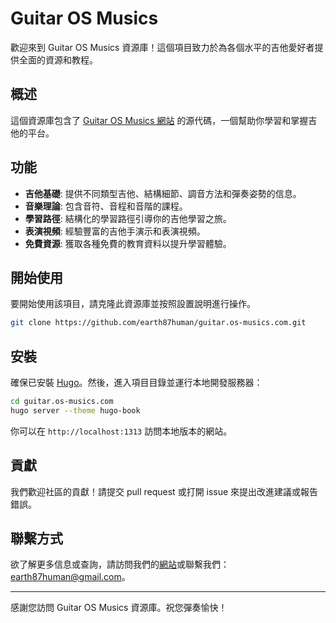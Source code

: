 
# Guitar OS Musics

歡迎來到 Guitar OS Musics 資源庫！這個項目致力於為各個水平的吉他愛好者提供全面的資源和教程。

## 概述

這個資源庫包含了 [Guitar OS Musics 網站](https://guitar.os-musics.com) 的源代碼，一個幫助你學習和掌握吉他的平台。

## 功能

- **吉他基礎**: 提供不同類型吉他、結構細節、調音方法和彈奏姿勢的信息。
- **音樂理論**: 包含音符、音程和音階的課程。
- **學習路徑**: 結構化的學習路徑引導你的吉他學習之旅。
- **表演視頻**: 經驗豐富的吉他手演示和表演視頻。
- **免費資源**: 獲取各種免費的教育資料以提升學習體驗。

## 開始使用

要開始使用該項目，請克隆此資源庫並按照設置說明進行操作。

```bash
git clone https://github.com/earth87human/guitar.os-musics.com.git
```

## 安裝

確保已安裝 [Hugo](https://gohugo.io/getting-started/installing/)。然後，進入項目目錄並運行本地開發服務器：

```bash
cd guitar.os-musics.com
hugo server --theme hugo-book
```

你可以在 `http://localhost:1313` 訪問本地版本的網站。

## 貢獻

我們歡迎社區的貢獻！請提交 pull request 或打開 issue 來提出改進建議或報告錯誤。

## 聯繫方式

欲了解更多信息或查詢，請訪問我們的[網站](https://guitar.os-musics.com)或聯繫我們：[earth87human@gmail.com](mailto:earth87human@gmail.com)。

---

感謝您訪問 Guitar OS Musics 資源庫。祝您彈奏愉快！
